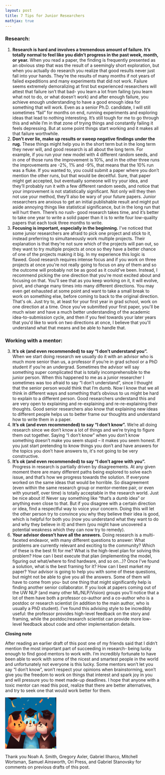 ```yaml
---
layout: post
title: 7 Tips for Junior Researchers
mathjax: true
---
```

### Research:
1. **Research is hard and involves a tremendous amount of failure. It’s totally normal to feel like you didn’t progress in the past week, month, or year.** 
When you read a paper, the finding is frequently presented as an obvious step that was the result of a seemingly short exploration, but when you actually do research you realize that good results never just fall into your hands. They’re the results of many months if not years of failed expeditions and many experiments that did not work. Failure seems extremely demoralizing at first but experienced researchers will attest that failure isn’t that bad- you learn a lot from failing (you learn what not to do, or what doesn’t work) and after enough failure, you achieve enough understanding to have a good enough idea for something that will work. 
Even as a senior Ph.D. candidate, I will still sometimes “fail” for months on end, running experiments and exploring ideas that lead to nothing interesting. It’s still tough for me to go through this and while I’m in that zone of trying things and constantly failing it feels depressing. But at some point things start working and it makes all that failure worthwhile. 
2. **Don’t ever lie, make up results or sweep negative findings under the rug.** 
These things might help you in the short term but in the long term they never will, and good research is all about the long term. For example, if you run your new model with 4 different random seeds, and in one of those runs the improvement is 10%, and in the other three runs the improvements are -2%, 1% and -9%, that means that the 10% run was a fluke. If you wanted to, you could submit a paper where you don’t mention the other runs, but that would be deceitful. Sure, that paper might get accepted, but eventually someone will try your idea, and they’ll probably run it with a few different random seeds, and notice that your improvement is not statistically significant. Not only will they then not use your method, they’ll also be wary of your future papers. Junior researchers are anxious to get an initial publishable result and might put aside annoying things like statistical significance, but in the long run that will hurt them. There’s no rush- good research takes time, and it’s better to take one year to write a solid paper than it is to write four low-quality papers that each took three months to write.
3. **Focusing is important, especially in the beginning.**
I've noticed that some junior researchers are afraid to pick one project and stick to it, instead preferring to simultaneously work multiple projects. Their explanation is that they're not sure which of the projects will pan out, so they want to try multiple projects at once so they have a better chance of one of the projects making it big. In my experience this logic is flawed. Good research requires intense focus and if you work on three projects at once you're not really going to focus on any of them and so the outcome will probably not be as good as it could've been. Instead, I recommend picking the one direction that you're most excited about and focusing on that. You'll see that as you keep working on it, it will evolve, pivot, and change many times into many different directions. You may even get exhausted at some point and want to take a small break to work on something else, before coming to back to the original direction. That's ok. Just try to, at least for your first year in grad school, work on one direction at a time. Once you've submitted your first paper, you'll be much wiser and have a much better understanding of the academic idea-to-submission cycle, and then if you feel towards your later years that you'd like to work on two directions at once, I believe that you'll understand what that means and be able to handle that. 

### Working with a mentor:
3. **It’s ok (and even recommended) to say “I don’t understand you”.** 
When we start doing research we usually do it with an advisor who is much more senior than us, a professor if you’re in grad school or a PhD student if you’re an undergrad. Sometimes the advisor will say something super complicated that is totally incomprehensible to the junior person. When this happened to me as a junior researcher I sometimes was too afraid to say “I don’t understand”, since I thought that the senior person would think that I’m dumb. Now I know that we all think in different ways and something that’s obvious to us might be hard to explain to a different person. Good researchers understand this and are very open to explaining and re-explaining and re-re-explaining their thoughts. Good senior researchers also know that explaining new ideas to different people helps us to better frame our thoughts and understand how to write them in a paper.
4. **It’s ok (and even recommended) to say “I don’t know”.** 
We’re all doing research since we don’t know a lot of things and we’re trying to figure them out together. Saying “I don’t know” when you don’t know something doesn’t make you seem stupid – it makes you seem honest. If you just start pretending to know things you don’t and have answers for the topics you don’t have answers to, it's not going to be very constructive. 
5. **It’s ok (and even recommended) to say “I don’t agree with you”.** 
Progress in research is partially driven by disagreements. At any given moment there are many different paths being explored to solve each issue, and that’s how we progress towards the solution. If everyone worked on the same ideas that would be horrible. So disagreement (even within the same research group or mentor-mentee pair, or even with yourself, over time) is totally acceptable in the research world. Just be nice about it! Never say something like “that’s a dumb idea” or anything even close to that. But if you disagree with a certain direction or idea, find a respectful way to voice your concern. Doing this will let the other person try to convince you why they believe their idea is good, which is helpful for both you (now you understand what they want to do and why they believe in it) and them (you might have uncovered a potential weakness which they can now try to remedy). 
6. **Your advisor doesn’t have all the answers.** 
Doing research is a multi-faceted endeavor, with many different questions to answer: What problems are currently relevant and exciting to the community? Which of these is the best fit for me? What is the high-level plan for solving this problem? How can I best execute that plan (implementing the model, figuring out what/where to find hardware, and so on…)? Once I’ve found a solution, what is the best framing for it? How can I best market my paper? Your advisor is going to help you with some of these questions, but might not be able to give you all the answers. Some of them will have to come from you- but one thing that might significantly help is finding another senior collaborator. If you look at papers coming out of the UW NLP (and many other ML/NLP/Vision) groups you’ll notice that a lot of them have both a professor co-author and a co-author who is a postdoc or research scientist (in addition to the main author, who is usually a PhD student). I’ve found this advising style to be incredibly useful: the professor provides high-level feedback on the story and framing, while the postdoc/research scientist can provide more low-level feedback about code and other implementation details. 

**Closing note**

After reading an earlier draft of this post one of my friends said that I didn’t mention the most important part of succeeding in research- being lucky enough to find good mentors to work with. I’m incredibly fortunate to have been able to work with some of the nicest and smartest people in the world and unfortunately not everyone is this lucky. Some mentors won’t let you say “I don’t know”, won’t respect your opinions when brainstorming, won’t give you the freedom to work on things that interest and spark joy in you and will pressure you to meet made-up deadlines.  I hope that anyone with a toxic mentor can read this post, realize that there are better alternatives, and try to seek one that would work better for them. 

<div class="imgcap">
<img src="/images/catgradstudents.png" width="33%" height="33%">
</div> 

Thank you Noah A. Smith, Gregory Axler, Gabriel Ilharco, Mitchell Wortsman, Samuel Ainsworth, Ori Press, and Gabriel Stanovsky for comments on previous drafts of this post. 

